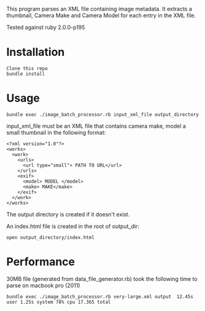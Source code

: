 
This program parses an XML file containing image metadata. It extracts a thumbnail, Camera Make and Camera Model for each entry in the XML file.

Tested against ruby
2.0.0-p195

Installation
============

	Clone this repo
	bundle install

Usage
=====

	bundle exec ./image_batch_processor.rb input_xml_file output_directory

input_xml_file must be an XML file that contains camera make, model a small thumbnail in the following format:

	<?xml version="1.0"?>
	<works>
	  <work>
	    <urls>
	      <url type="small"> PATH TO URL</url>
	    </urls>
	    <exif>
	      <model> MODEL </model>
	      <make> MAKE</make>
	    </exif>
	  </work>
	</works>

The output directory is created if it doesn't exist.

An index.html file is created in the root of output_dir:

	open output_directory/index.html


Performance
===========

30MB file (generated from data_file_generator.rb) took the following time to parse on macbook pro (2011)

	bundle exec ./image_batch_processor.rb very-large.xml output  12.45s user 1.25s system 78% cpu 17.365 total


